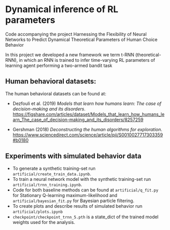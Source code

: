 # Dynamical inference of RL parameters 
Code accompanying the project Harnessing the Flexibility of Neural Networks to Predict Dynamical Theoretical Parameters of Human Choice Behavior

In this project we developed a new framework we term t-RNN (theoretical-RNN), in which an RNN is trained to infer time-varying RL parameters of learning agent performing a two-armed bandit task

## Human behavioral datasets:
The human behavioral datasets can be found at:
- Dezfouli et al. (2019) *Models that learn how humans learn: The case of decision-making and its disorders*.
https://figshare.com/articles/dataset/Models_that_learn_how_humans_learn_The_case_of_decision-making_and_its_disorders/8257259

- Gershman (2018) *Deconstructing the human algorithms for exploration*.
https://www.sciencedirect.com/science/article/pii/S0010027717303359#b0180

## Experiments with simulated behavior data 
- To generate a synthetic training-set run ```artificial/create_train_data.ipynb```. 
- To train a neural network model with the synthetic training-set run ```artificial/trnn_training.ipynb```.
- Code for both baseline methods can be found at ```artificial/q_fit.py``` for Stationary Q-learning maximum-likelihood and ```artificial/bayesian_fit.py``` for Bayesian particle filtering.
- To create plots and describe results of simulated behavior run ```artificial/plots.ipynb```
- ```checkpoint/checkpoint_trnn_5.pth``` is a state_dict of the trained model weights used for the analysis. 

<!---
## Experiments with human behavior data
- To generate a synthetic training-set run ```behavioral/generate_train_data.ipynb```.
- To train a neural network model with the synthetic training-set run ```behavioral/rnn_train.ipynb```.
-->
